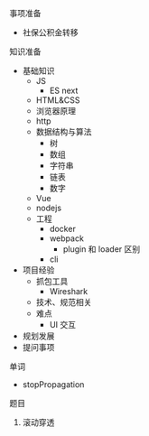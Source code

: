 事项准备

- 社保公积金转移

知识准备

- 基础知识
  - JS
    - ES next
  - HTML&CSS
  - 浏览器原理
  - http
  - 数据结构与算法
    - 树
    - 数组
    - 字符串
    - 链表
    - 数字
  - Vue
  - nodejs
  - 工程
    - docker
    - webpack
      - plugin 和 loader 区别
    - cli
- 项目经验
  - 抓包工具
    - Wireshark
  - 技术、规范相关
  - 难点
    - UI 交互
- 规划发展
- 提问事项



单词

- stopPropagation



题目

1. 滚动穿透